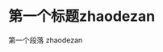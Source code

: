 
<!DOCTYPE html>
<html>
	<head>
		<meta charset="utf-8">
		<title>hello,world</title>
	</head>
	<body>
		<h1>第一个标题zhaodezan</h1>
		<p>第一个段落 zhaodezan</p>
	</body>
</html>

